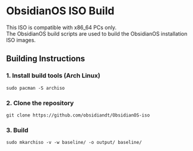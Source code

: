 # ObsidianOS ISO Build
This ISO is compatible with x86_64 PCs only. <br>
The ObsidianOS build scripts are used to build the ObsidianOS installation ISO images.
## Building Instructions
### 1. Install build tools (Arch Linux)
```
sudo pacman -S archiso
```
### 2. Clone the repository
```
git clone https://github.com/obsidiandt/ObsidianOS-iso
```
### 3. Build
```
sudo mkarchiso -v -w baseline/ -o output/ baseline/
```
